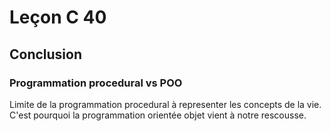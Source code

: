 # Leçon C 40
## Conclusion

### Programmation procedural vs POO
Limite de la programmation procedural à representer les concepts de la vie. C'est pourquoi la programmation orientée objet vient à notre rescousse.